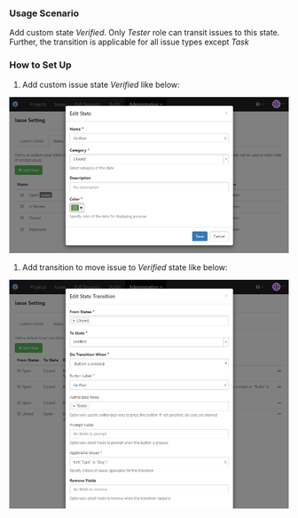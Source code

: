 ### Usage Scenario

Add custom state _Verified_. Only _Tester_ role can transit issues to this state. Further, the transition is applicable for all issue types except _Task_ 

### How to Set Up

1. Add custom issue state _Verified_ like below:

  ![Custom State Verified](../images/custom-state-verified.png)
  
1. Add transition to move issue to _Verified_ state like below:

  ![Transit Verified](../images/transit-to-verified.png)